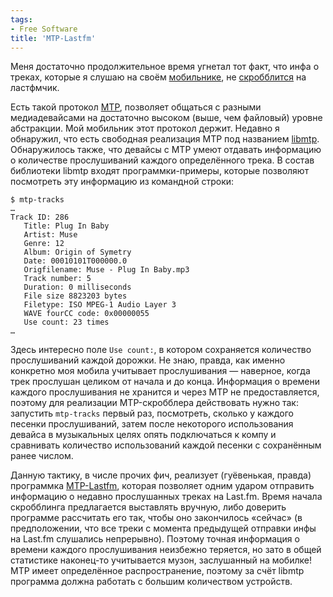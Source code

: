 ```yaml
---
tags:
- Free Software
title: 'MTP-Lastfm'
---
```


Меня достаточно продолжительное время угнетал тот факт, что инфа о
треках, которые я слушаю на своём [мобильнике][], не [скробблится][] на
ластфмчик.

Есть такой протокол [MTP][], позволяет общаться с разными медиадевайсами
на достаточно высоком (выше, чем файловый) уровне абстракции. Мой
мобильник этот протокол держит. Недавно я обнаружил, что есть свободная
реализация MTP под названием [libmtp][MTP]. Обнаружилось также, что
девайсы с MTP умеют отдавать информацию о количестве прослушиваний
каждого определённого трека. В состав библиотеки libmtp входят
программки-примеры, которые позволяют посмотреть эту информацию из
командной строки:

    $ mtp-tracks
    …
    Track ID: 286
       Title: Plug In Baby
       Artist: Muse
       Genre: 12
       Album: Origin of Symetry
       Date: 00010101T000000.0
       Origfilename: Muse - Plug In Baby.mp3
       Track number: 5
       Duration: 0 milliseconds
       File size 8823203 bytes
       Filetype: ISO MPEG-1 Audio Layer 3
       WAVE fourCC code: 0x00000055
       Use count: 23 times
    …

Здесь интересно поле `Use count:`, в котором сохраняется количество
прослушиваний каждой дорожки. Не знаю, правда, как именно конкретно моя
мобила учитывает прослушивания — наверное, когда трек прослушан целиком
от начала и до конца. Информация о времени каждого прослушивания не
хранится и через MTP не предоставляется, поэтому для реализации
MTP-скробблера действовать нужно так: запустить `mtp-tracks` первый раз,
посмотреть, сколько у каждого песенки прослушиваний, затем после
некоторого использования девайса в музыкальных целях опять подключаться
к компу и сравнивать количество использований каждой песенки с
сохранённым ранее числом.

Данную тактику, в числе прочих фич, реализует (гуёвенькая, правда)
программка [MTP-Lastfm][], которая позволяет одним ударом отправить
информацию о недавно прослушанных треках на Last.fm. Время начала
скробблинга предлагается выставлять вручную, либо доверить программе
рассчитать его так, чтобы оно закончилось «сейчас» (в предположении, что
все треки с момента предыдущей отправки инфы на Last.fm слушались
непрерывно). Поэтому точная информация о времени каждого прослушивания
неизбежно теряется, но зато в общей статистике наконец-то учитывается
музон, заслушанный на мобилке! MTP имеет определённое распространение,
поэтому за счёт libmtp программа должна работать с большим количеством
устройств.

  [мобильнике]: http://dzhus.org/posts/2009-06-18-512.html
    "W595"
  [скробблится]: http://dzhus.org/posts/2006-03-05-what-is-lastfm.html
  [MTP]: http://en.wikipedia.org/wiki/Media_Transfer_Protocol
  [MTP-Lastfm]: http://github.com/woodenbrick/mtp-lastfm/
